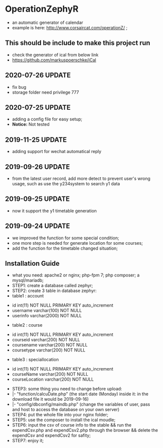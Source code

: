 # OperationZephyR
+ an automatic generator of calendar
+ example is here: http://www.corsaircat.com/operationZ/ ;

## This should be include to make this project run
* check the generator of ical from below link
* https://github.com/markuspoerschke/iCal

## 2020-07-26 UPDATE
+ fix bug
+ storage folder need privilege 777

## 2020-07-25 UPDATE
+ adding a config file for easy setup;
+ **Notice:** Not tested

## 2019-11-25 UPDATE
+ adding support for wechat automatical reply

## 2019-09-26 UPDATE
+ from the latest user record, add more detect to prevent user's wrong usage, such as use the y234system to search y1 data

## 2019-09-25 UPDATE
+ now it support the y1 timetable generation

## 2019-09-24 UPDATE
+ we improved the function for some special condition;
+ one more step is needed for generate location for some courses;
+ add the function for the timetable changed situation; 

## Installation Guide
* what you need: apache2 or nginx; php-fpm 7; php composer; a mysql/mariadb;
* STEP1: create a database called zephyr;
* STEP2: create 3 table in database zephyr:
* table1 : account
+ id int(11) NOT NULL PRIMARY KEY auto_increment
+ username varchar(100) NOT NULL
+ userinfo varchar(2000) NOT NULL
* table2 : course
+ id int(11) NOT NULL PRIMARY KEY auto_increment
+ courseid varchar(200) NOT NULL
+ coursename varchar(200) NOT NULL
+ coursetype varchar(200) NOT NULL
* table3 : speciallocation
+ id int(11) NOT NULL PRIMARY KEY auto_increment
+ courseName varchar(200) NOT NULL
+ courseLocation varchar(200) NOT NULL
* STEP3: some thing you need to change before upload: 
* |- "function/calcuDate.php" (the start date (Monday) inside it: in the download file it would be 2019-09-16)
* |- "config/dbconfig/maindb.php" (change the variables of user, pass and host to access the database on your own server)
* STEP4: put the whole file into your nginx folder;
* STEP5: use the composer to install the ical moudle;
* STEP6: input the csv of course info to the stable && run the expendCsv.php and expendCsv2.php through the browser && delete the expendCsv and expendCsv2 for safity;
* STEP7: enjoy it;

